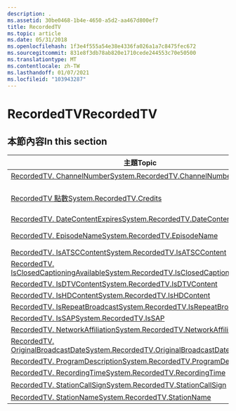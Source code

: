 ```yaml
---
description: .
ms.assetid: 30be0468-1b4e-4650-a5d2-aa467d800ef7
title: RecordedTV
ms.topic: article
ms.date: 05/31/2018
ms.openlocfilehash: 1f3e4f555a54e38e4336fa026a1a7c8475fec672
ms.sourcegitcommit: 831e8f3db78ab820e1710cede244553c70e50500
ms.translationtype: MT
ms.contentlocale: zh-TW
ms.lasthandoff: 01/07/2021
ms.locfileid: "103943287"
---
```

# <a name="recordedtv"></a><span data-ttu-id="d5bb9-103">RecordedTV</span><span class="sxs-lookup"><span data-stu-id="d5bb9-103">RecordedTV</span></span>

## <a name="in-this-section"></a><span data-ttu-id="d5bb9-104">本節內容</span><span class="sxs-lookup"><span data-stu-id="d5bb9-104">In this section</span></span>



| <span data-ttu-id="d5bb9-105">主題</span><span class="sxs-lookup"><span data-stu-id="d5bb9-105">Topic</span></span>                                                                                                                      | <span data-ttu-id="d5bb9-106">描述</span><span class="sxs-lookup"><span data-stu-id="d5bb9-106">Description</span></span>                                                                                                                                                           |
|----------------------------------------------------------------------------------------------------------------------------|-----------------------------------------------------------------------------------------------------------------------------------------------------------------------|
| [<span data-ttu-id="d5bb9-107">RecordedTV. ChannelNumber</span><span class="sxs-lookup"><span data-stu-id="d5bb9-107">System.RecordedTV.ChannelNumber</span></span>](./props-system-recordedtv-channelnumber.md)<br/>                             | <span data-ttu-id="d5bb9-108">錄製的電視頻道。</span><span class="sxs-lookup"><span data-stu-id="d5bb9-108">The recorded TV channels.</span></span> <span data-ttu-id="d5bb9-109">例如，42、5、53。</span><span class="sxs-lookup"><span data-stu-id="d5bb9-109">For example, 42, 5, 53.</span></span><br/>                                                                                                          |
| [<span data-ttu-id="d5bb9-110">RecordedTV 點數</span><span class="sxs-lookup"><span data-stu-id="d5bb9-110">System.RecordedTV.Credits</span></span>](./props-system-recordedtv-credits.md)<br/>                                         | <span data-ttu-id="d5bb9-111">以下列格式指出程式的信用額度。</span><span class="sxs-lookup"><span data-stu-id="d5bb9-111">Indicates the credits for the program, in the following format.</span></span> <span data-ttu-id="d5bb9-112">"Actor1/Actor2/Actor3 ...;D irector1/Director2/Director3 ...;Host1/Host2.contoso.com/Host3 ...;GuestStar".</span><span class="sxs-lookup"><span data-stu-id="d5bb9-112">"Actor1/Actor2/Actor3...;Director1/Director2/Director3...;Host1/Host2/Host3...;GuestStar".</span></span><br/> |
| [<span data-ttu-id="d5bb9-113">RecordedTV. DateContentExpires</span><span class="sxs-lookup"><span data-stu-id="d5bb9-113">System.RecordedTV.DateContentExpires</span></span>](./props-system-recordedtv-datecontentexpires.md)<br/>                   |                                                                                                                                                                       |
| [<span data-ttu-id="d5bb9-114">RecordedTV. EpisodeName</span><span class="sxs-lookup"><span data-stu-id="d5bb9-114">System.RecordedTV.EpisodeName</span></span>](./props-system-recordedtv-episodename.md)<br/>                                 | <span data-ttu-id="d5bb9-115">錄製的電視節目名稱。</span><span class="sxs-lookup"><span data-stu-id="d5bb9-115">The names of recorded TV episodes.</span></span> <span data-ttu-id="d5bb9-116">例如，「沒有地方可 Hyde」。</span><span class="sxs-lookup"><span data-stu-id="d5bb9-116">For example, "Nowhere to Hyde".</span></span><br/>                                                                                         |
| [<span data-ttu-id="d5bb9-117">RecordedTV. IsATSCContent</span><span class="sxs-lookup"><span data-stu-id="d5bb9-117">System.RecordedTV.IsATSCContent</span></span>](./props-system-recordedtv-isatsccontent.md)<br/>                             |                                                                                                                                                                       |
| [<span data-ttu-id="d5bb9-118">RecordedTV. IsClosedCaptioningAvailable</span><span class="sxs-lookup"><span data-stu-id="d5bb9-118">System.RecordedTV.IsClosedCaptioningAvailable</span></span>](./props-system-recordedtv-isclosedcaptioningavailable.md)<br/> |                                                                                                                                                                       |
| [<span data-ttu-id="d5bb9-119">RecordedTV. IsDTVContent</span><span class="sxs-lookup"><span data-stu-id="d5bb9-119">System.RecordedTV.IsDTVContent</span></span>](./props-system-recordedtv-isdtvcontent.md)<br/>                               |                                                                                                                                                                       |
| [<span data-ttu-id="d5bb9-120">RecordedTV. IsHDContent</span><span class="sxs-lookup"><span data-stu-id="d5bb9-120">System.RecordedTV.IsHDContent</span></span>](./props-system-recordedtv-ishdcontent.md)<br/>                                 |                                                                                                                                                                       |
| [<span data-ttu-id="d5bb9-121">RecordedTV. IsRepeatBroadcast</span><span class="sxs-lookup"><span data-stu-id="d5bb9-121">System.RecordedTV.IsRepeatBroadcast</span></span>](./props-system-recordedtv-isrepeatbroadcast.md)<br/>                     |                                                                                                                                                                       |
| [<span data-ttu-id="d5bb9-122">RecordedTV. IsSAP</span><span class="sxs-lookup"><span data-stu-id="d5bb9-122">System.RecordedTV.IsSAP</span></span>](./props-system-recordedtv-issap.md)<br/>                                             |                                                                                                                                                                       |
| [<span data-ttu-id="d5bb9-123">RecordedTV. NetworkAffiliation</span><span class="sxs-lookup"><span data-stu-id="d5bb9-123">System.RecordedTV.NetworkAffiliation</span></span>](./props-system-recordedtv-networkaffiliation.md)<br/>                   |                                                                                                                                                                       |
| [<span data-ttu-id="d5bb9-124">RecordedTV. OriginalBroadcastDate</span><span class="sxs-lookup"><span data-stu-id="d5bb9-124">System.RecordedTV.OriginalBroadcastDate</span></span>](./props-system-recordedtv-originalbroadcastdate.md)<br/>             |                                                                                                                                                                       |
| [<span data-ttu-id="d5bb9-125">RecordedTV. ProgramDescription</span><span class="sxs-lookup"><span data-stu-id="d5bb9-125">System.RecordedTV.ProgramDescription</span></span>](./props-system-recordedtv-programdescription.md)<br/>                   |                                                                                                                                                                       |
| [<span data-ttu-id="d5bb9-126">RecordedTV. RecordingTime</span><span class="sxs-lookup"><span data-stu-id="d5bb9-126">System.RecordedTV.RecordingTime</span></span>](./props-system-recordedtv-recordingtime.md)<br/>                             |                                                                                                                                                                       |
| [<span data-ttu-id="d5bb9-127">RecordedTV. StationCallSign</span><span class="sxs-lookup"><span data-stu-id="d5bb9-127">System.RecordedTV.StationCallSign</span></span>](./props-system-recordedtv-stationcallsign.md)<br/>                         | <span data-ttu-id="d5bb9-128">任何記錄的工作站通話符號。</span><span class="sxs-lookup"><span data-stu-id="d5bb9-128">Any recorded station call signs.</span></span> <span data-ttu-id="d5bb9-129">例如，"TOONP"。</span><span class="sxs-lookup"><span data-stu-id="d5bb9-129">For example, "TOONP".</span></span><br/>                                                                                                     |
| [<span data-ttu-id="d5bb9-130">RecordedTV. StationName</span><span class="sxs-lookup"><span data-stu-id="d5bb9-130">System.RecordedTV.StationName</span></span>](./props-system-recordedtv-stationname.md)<br/>                                 |                                                                                                                                                                       |



 

 

 
